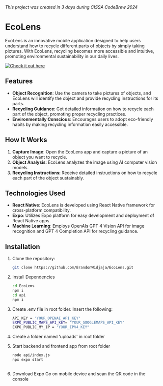 _This project was created in 3 days during CISSA CodeBrew 2024_


# EcoLens
EcoLens is an innovative mobile application designed to help users understand how to recycle different parts of objects by simply taking pictures. With EcoLens, recycling becomes more accessible and intuitive, promoting environmental sustainability in our daily lives.

[![Check it out here](https://youtu.be/uGwVCAxqaLM)](https://youtu.be/uGwVCAxqaLM)
## Features

- **Object Recognition**: Use the camera to take pictures of objects, and EcoLens will identify the object and provide recycling instructions for its parts.
- **Recycling Guidance**: Get detailed information on how to recycle each part of the object, promoting proper recycling practices.
- **Environmentally Conscious**: Encourages users to adopt eco-friendly habits by making recycling information easily accessible.

## How It Works

1. **Capture Image**: Open the EcoLens app and capture a picture of an object you want to recycle.
2. **Object Analysis**: EcoLens analyzes the image using AI computer vision models.
3. **Recycling Instructions**: Receive detailed instructions on how to recycle each part of the object sustainably.

## Technologies Used

- **React Native**: EcoLens is developed using React Native framework for cross-platform compatibility.
- **Expo**: Utilizes Expo platform for easy development and deployment of React Native apps.
- **Machine Learning**: Employs OpenAIs GPT 4 Vision API for image recognition and GPT 4 Completion API for recycling guidance.

## Installation

1. Clone the repository:

   ```bash
   git clone https://github.com/BrandonWidjaja/EcoLens.git
   
2. Install Dependencies

   ```bash
   cd EcoLens
   npm i
   cd api
   npm i
   
3. Create .env file in root folder. Insert the following:

   ```bash
   API_KEY = "YOUR_OPENAI_API_KEY"
   EXPO_PUBLIC_MAPS_API_KEY= "YOUR_GOOGLEMAPS_API_KEY"
   EXPO_PUBLIC_MY_IP = "YOUR_IPV4_KEY"

4. Create a folder named 'uploads' in root folder
   
5. Start backend and frontend app from root folder

   ```bash
   node api/index.js
   npx expo start
  
4. Download Expo Go on mobile device and scan the QR code in the console
  

